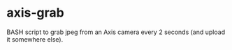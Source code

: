 # axis-grab
BASH script to grab jpeg from an Axis camera every 2 seconds (and upload it somewhere else).
